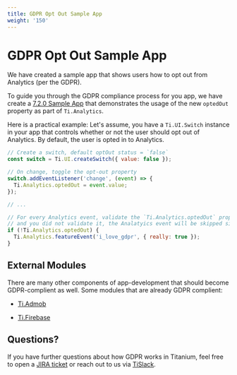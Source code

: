 ```yaml
---
title: GDPR Opt Out Sample App
weight: '150'
---
```


# GDPR Opt Out Sample App

We have created a sample app that shows users how to opt out from Analytics (per the GDPR).

To guide you through the GDPR compliance process for you app, we have create a [7.2.0 Sample App](https://github.com/appcelerator-developer-relations/appc-sample-ti720) that demonstrates the usage of the new `optedOut` property as part of `Ti.Analytics`.

Here is a practical example: Let's assume, you have a `Ti.UI.Switch` instance in your app that controls whether or not the user should opt out of Analytics. By default, the user is opted in to Analytics.

```javascript
// Create a switch, default optOut status = `false`
const switch = Ti.UI.createSwitch({ value: false });

// On change, toggle the opt-out property
switch.addEventListener('change', (event) => {
  Ti.Analytics.optedOut = event.value;
});

// ...

// For every Analytics event, validate the `Ti.Analytics.optedOut` property. If the user opted out
// and you did not validate it, the Analatyics event will be skipped silently.
if (!Ti.Analytics.optedOut) {
  Ti.Analytics.featureEvent('i_love_gdpr', { really: true });
}
```

## External Modules

There are many other components of app-development that should become GDPR-complient as well. Some modules that are already GDPR complient:

* [Ti.Admob](https://github.com/appcelerator-modules/ti.admob)

* [Ti.Firebase](https://github.com/hansemannn/titanium-firebase)

## Questions?

If you have further questions about how GDPR works in Titanium, feel free to open a [JIRA ticket](https://jira.appcelerator.org/) or reach out to us via [TiSlack](http://tislack.org/).
